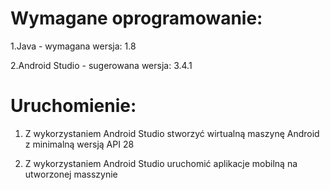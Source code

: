 # Wymagane oprogramowanie:
1.Java - wymagana wersja: 1.8

2.Android Studio - sugerowana wersja: 3.4.1
# Uruchomienie:
1. Z wykorzystaniem Android Studio stworzyć wirtualną maszynę Android z minimalną wersją API 28

2. Z wykorzystaniem Android Studio uruchomić aplikacje mobilną na utworzonej masszynie
